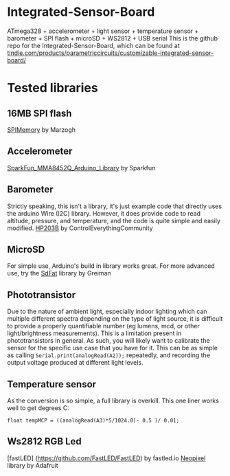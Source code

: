 # Integrated-Sensor-Board
ATmega328 + accelerometer + light sensor + temperature sensor + barometer + SPI flash + microSD + WS2812 + USB serial
This is the github repo for the Integrated-Sensor-Board, which can be found at [tindie.com/products/parametriccircuits/customizable-integrated-sensor-board/](https://www.tindie.com/products/parametriccircuits/customizable-integrated-sensor-board/)

# Tested libraries

## 16MB SPI flash
[SPIMemory](https://github.com/Marzogh/SPIMemory) by Marzogh

## Accelerometer 
[SparkFun_MMA8452Q_Arduino_Library](https://github.com/sparkfun/SparkFun_MMA8452Q_Arduino_Library) by Sparkfun

## Barometer
Strictly speaking, this isn't a library, it's just example code that directly uses the arduino Wire (I2C) library. 
However, it does provide code to read altitude, pressure, and temperature, and the code is quite simple and easily modified.
[HP203B](https://github.com/ControlEverythingCommunity/HP203B) by ControlEverythingCommunity

## MicroSD
For simple use, Arduino's build in library works great. 
For more advanced use, try the [SdFat](https://github.com/greiman/SdFat) library by Greiman

## Phototransistor
Due to the nature of ambient light, especially indoor lighting which can multiple different 
spectra depending on the type of light source, it is difficult to provide a properly quantifiable number 
(eg lumens, mcd, or other light/brightness measurements). This is a limitation present in phototransistors in general.
As such, you will likely want to calibrate the sensor for the specific use case that you have for it. 
This can be as simple as calling `Serial.print(analogRead(A2));` repeatedly, and recording the output voltage produced at 
different light levels.

## Temperature sensor 
As the conversion is so simple, a full library is overkill. This one liner works well to get degrees C:
```
float tempMCP = ((analogRead(A3)*5/1024.0)- 0.5 )/ 0.01;
```

## Ws2812 RGB Led
[fastLED] (https://github.com/FastLED/FastLED) by fastled.io
[Neopixel](https://github.com/adafruit/Adafruit_NeoPixel) library by Adafruit 
